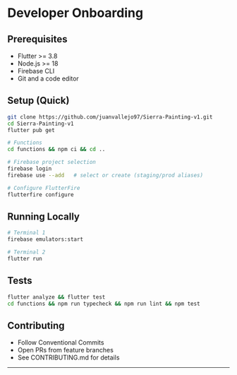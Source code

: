 # Developer Onboarding

## Prerequisites
- Flutter >= 3.8
- Node.js >= 18
- Firebase CLI
- Git and a code editor

## Setup (Quick)
```bash
git clone https://github.com/juanvallejo97/Sierra-Painting-v1.git
cd Sierra-Painting-v1
flutter pub get

# Functions
cd functions && npm ci && cd ..

# Firebase project selection
firebase login
firebase use --add   # select or create (staging/prod aliases)

# Configure FlutterFire
flutterfire configure
```

## Running Locally
```bash
# Terminal 1
firebase emulators:start

# Terminal 2
flutter run
```

## Tests
```bash
flutter analyze && flutter test
cd functions && npm run typecheck && npm run lint && npm test
```

## Contributing
- Follow Conventional Commits
- Open PRs from feature branches
- See CONTRIBUTING.md for details

---